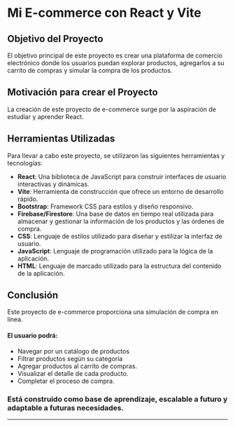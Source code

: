 # Mi E-commerce con React y Vite

## Objetivo del Proyecto
El objetivo principal de este proyecto es crear una plataforma de comercio electrónico donde los usuarios puedan explorar productos, agregarlos a su carrito de compras y simular la compra de los productos.

## Motivación para crear el Proyecto
La creación de este proyecto de e-commerce surge por la aspiración de estudiar y aprender React.

## Herramientas Utilizadas
Para llevar a cabo este proyecto, se utilizaron las siguientes herramientas y tecnologías:

- **React**: Una biblioteca de JavaScript para construir interfaces de usuario interactivas y dinámicas.
- **Vite**: Herramienta de construcción que ofrece un entorno de desarrollo rápido.
- **Bootstrap**: Framework CSS para estilos y diseño responsivo.
- **Firebase/Firestore**: Una base de datos en tiempo real utilizada para almacenar y gestionar la información de los productos y las órdenes de compra.
- **CSS**: Lenguaje de estilos utilizado para diseñar y estilizar la interfaz de usuario.
- **JavaScript**: Lenguaje de programación utilizado para la lógica de la aplicación.
- **HTML**: Lenguaje de marcado utilizado para la estructura del contenido de la aplicación.

## Conclusión
Este proyecto de e-commerce proporciona una simulación de compra en línea. 
#### El usuario podrá: 
- Navegar por un catálogo de productos
- Filtrar productos según su categoría 
- Agregar productos al carrito de compras.
- Visualizar el detalle de cada producto.
- Completar el proceso de compra. 

### Está construido como base de aprendizaje, escalable a futuro y adaptable a futuras necesidades.

---

